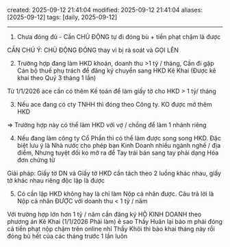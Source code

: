 created: 2025-09-12 21:41:04
modified: 2025-09-12 21:41:04
aliases: [2025-09-12]
tags: [daily, 2025-09-12]

---

1. Chưa đóng đủ - Cần CHỦ ĐỘNG tự đi đóng bù + tiền phạt chậm là được

CẦN CHÚ Ý: CHỦ ĐỘNG ĐÓNG thay vì bị rà soát và GỌI LÊN

2. Trường hợp đang làm HKD khoán, doanh thu >1 tỷ / tháng, Cần đi gặp Cán bộ thuế phụ trách để đăng ký chuyển sang HKD Kê Khai (Được kê khai theo Quý 3 tháng 1 lần)

Từ 1/1/2026 ace cần có thêm Kế toán để làm giấy tờ cho HKD > 1 tỷ/ tháng

3. Nếu ace đang có cty TNHH thì đóng theo Công ty. KO được mở thêm HKD

=> Trường hợp này có thể làm HKD với vợ / chồng để làm 1 nhánh riêng

4. Nếu đang làm công ty Cổ Phần thì có thể làm được song song HKD. Đặc biệt lưu ý là Nhà nước cho phép bạn Kinh Doanh nhiều ngành nghề / địa điểm, Nhưng tuyệt đối ko mở ra để Tay trái bán sang tay phải dạng Hóa đơn chứng từ

Giải pháp: Giấy tờ DN và Giấy tờ HKD cần tách theo 2 luồng khác nhau, giấy tờ khác nhau riêng độc lập là được

5. Có cần lập HKD không hay là chỉ làm Nộp cá nhân được. Câu trả lời là Nộp cá nhân ĐƯỢC với doanh thu < 1 tỷ / năm

Với trường hợp lớn hơn 1 tỷ / năm cần đăng ký HỘ KINH DOANH theo phương án Kê Khai (1/1/2026 Phải làm)
ê sao Thầy Huân lại bảo m phải đóng cả tiền phạt nộp chậm trên online nhỉ
Thầy Khôi thì bảo khai tháng này rồi đóng bù hết của các tháng trước 1 lần luôn



















